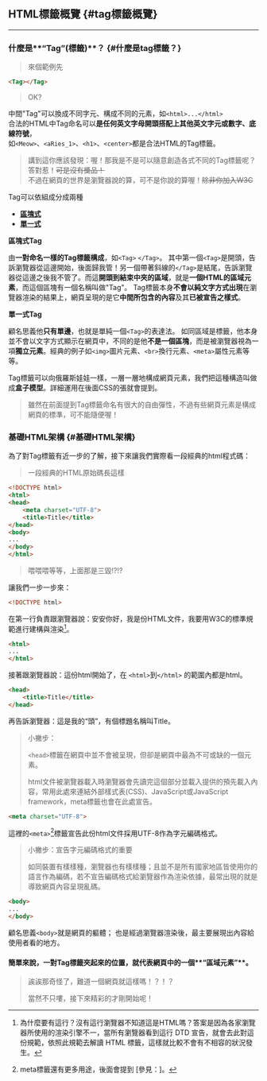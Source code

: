## HTML標籤概覽 {#tag標籤概覽}

---

### 什麼是**“Tag”(標籤)**？ {#什麼是tag標籤？}

> 來個範例先

```html
<Tag></Tag>
```

> OK?

中間"Tag"可以換成不同字元、構成不同的元素，如`<html>...</html>`  
合法的HTML中Tag命名可以**是任何英文字母開頭搭配上其他英文字元或數字、底線符號**，  
如`<Meow>`、`<aRies_1>`、`<h1>`、`<center>`都是合法HTML的Tag標籤。

> 講到這你應該發現：喔！那我是不是可以隨意創造各式不同的Tag標籤呢？  
> 答對惹！~~可是沒有獎品！~~  
> 不過在網頁的世界是瀏覽器說的算，可不是你說的算喔！~~除非你加入W3C~~

Tag可以依組成分成兩種

* **[區塊式](/#區塊式)**
* **[單一式](/#單一式)**

**區塊式Tag**

由**一對命名一樣的Tag標籤構成**，如`<Tag>` `</Tag>`。
其中第一個`<Tag>`是開頭，告訴瀏覽器從這邊開始，後面歸我管！另一個帶著斜線的`</Tag>`是結尾，告訴瀏覽器從這邊之後我不管了。而這**開頭到結束中夾的區域**，就是**一個HTML的區域元素**，而這個區塊有一個名稱叫做"Tag"。
Tag標籤本身**不會以純文字方式出現**在瀏覽器渲染的結果上，網頁呈現的是它**中間所包含的內容**及其**已被宣告之樣式**。

**單一式Tag**

顧名思義他**只有單邊**，也就是單純一個`<Tag>`的表達法。
如同區域是標籤，他本身並不會以文字方式顯示在網頁中，不同的是他**不是一個區塊**，而是被瀏覽器視為一項**獨立元素**。經典的例子如`<img>`圖片元素、`<br>`換行元素、`<meta>`屬性元素等等。

Tag標籤可以向俄羅斯娃娃一樣，一層一層地構成網頁元素，我們把這種構造叫做成**盒子模型**。詳細運用在後面CSS的張就會提到。
  
> 雖然在前面提到Tag標籤命名有很大的自由彈性，不過有些網頁元素是構成網頁的標準，可不能隨便喔！

### 基礎HTML架構 {#基礎HTML架構}

為了對Tag標籤有近一步的了解，接下來讓我們實際看一段經典的html程式碼：

> 一段經典的HTML原始碼長這樣

```html
<!DOCTYPE html>
<html>
<head>
    <meta charset="UTF-8">
    <title>Title</title>
</head>
<body>
...
</body>
</html>
```

> 喂喂喂等等，上面那是三毀!?!?

讓我們一步一步來：

```html
<!DOCTYPE html>
```

在第一行負責跟瀏覽器說：安安你好，我是份HTML文件，我要用W3C的標準規範進行建構與渲染[^1]。

```html
<html>
...
</html>
```

接著跟瀏覽器說：這份html開始了，在 `<html>`到`</html>` 的範圍內都是html。

```html
<head>
    <title>Title</title>
</head>
```

再告訴瀏覽器：這是我的“頭”，有個標題名稱叫Title。

> 小撇步：
>
> `<head>`標籤在網頁中並不會被呈現，但卻是網頁中最為不可或缺的一個元素。
>
> html文件被瀏覽器載入時瀏覽器會先讀完這個部分並載入提供的預先載入內容，常用此處來連結外部樣式表\(CSS\)、JavaScript或JavaScript framework，meta標籤也會在此處宣告。

```html
<meta charset="UTF-8">
```

這裡的`<meta>`[^2]標籤宣告此份html文件採用UTF-8作為字元編碼格式。

> 小撇步：宣告字元編碼格式的重要
>
> 如同裝置有樣樣種，瀏覽器也有樣樣種；且並不是所有國家地區皆使用你的語言作為編碼，若不宣告編碼格式給瀏覽器作為渲染依據，最常出現的就是導致網頁內容呈現亂碼。

```html
<body>
...
</body>
```

顧名思義`<body>`就是網頁的軀體； 也是經過瀏覽器渲染後，最主要展現出內容給使用者看的地方。

#### 簡單來說，一對Tag標籤夾起來的位置，就代表網頁中的一個**“區域元素”**。

> 誒誒那奇怪了，難道一個網頁就這樣嗎！？！？
>
> 當然不只嘍，接下來精彩的才剛開始呢！

[^1]: 為什麼要有這行？沒有這行瀏覽器不知道這是HTML嗎？答案是因為各家瀏覽器所使用的渲染引擎不一，當所有瀏覽器看到這行 DTD 宣告，就會去此對這份規範，依照此規範去解讀 HTML 標籤，這樣就比較不會有不相容的狀況發生。

[^2]: meta標籤還有更多用途，後面會提到 \[參見：\]。

